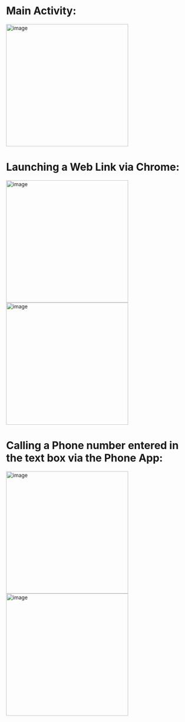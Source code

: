 # Main Activity:
<img width="331" alt="image" src="https://github.com/avidhi2100/CMPE-277-Assignments/assets/143249088/2cbca109-6e38-40d5-8c7d-a62a089edd22">

# Launching a Web Link via Chrome:
<img width="331" alt="image" src="https://github.com/avidhi2100/CMPE-277-Assignments/assets/143249088/9799bd29-cb1c-451b-beb0-861190485772">

<img width="331" alt="image" src="https://github.com/avidhi2100/CMPE-277-Assignments/assets/143249088/faa3b4a8-5565-482a-b179-6d6436d33271">



# Calling a Phone number entered in the text box via the Phone App:

<img width="331" alt="image" src="https://github.com/avidhi2100/CMPE-277-Assignments/assets/143249088/28977b39-1866-4c14-bea1-dc9feeac0966">
<img width="331" alt="image" src="https://github.com/avidhi2100/CMPE-277-Assignments/assets/143249088/04595708-40b8-4c65-9b87-93b5dceffc03">

